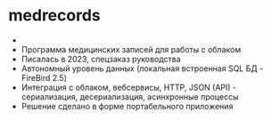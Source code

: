 # medrecords
-
- Программа медицинских записей для работы с облаком
- Писалась в 2023, спецзаказ руководства
- Автономный уровень данных (локальная встроенная SQL БД - FireBird 2.5)
- Интеграция с облаком, вебсервисы, HTTP, JSON (API) - сериализация, десериализация, асинхронные процессы
- Решение сделано в форме портабельного приложения


